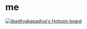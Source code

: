 # me
[![@adityakapadiya's Holopin board](https://holopin.io/api/user/board?user=harinduA)](https://holopin.io/@adityakapadiya)
